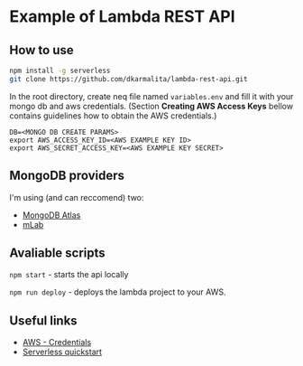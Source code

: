 # Example of Lambda REST API

## How to use

```sh
npm install -g serverless
git clone https://github.com/dkarmalita/lambda-rest-api.git
```

In the root directory, create neq file named `variables.env` and fill it with your mongo db and aws credentials. (Section **Creating AWS Access Keys** bellow contains guidelines how to obtain the AWS credentials.)

```
DB=<MONGO DB CREATE PARAMS>
export AWS_ACCESS_KEY_ID=<AWS EXAMPLE KEY ID>
export AWS_SECRET_ACCESS_KEY=<AWS EXAMPLE KEY SECRET>
```

## MongoDB providers

I'm using (and can reccomend) two:

* [MongoDB Atlas](https://www.mongodb.com/cloud/atlas)
* [mLab](https://mlab.com/welcome/)

## Avaliable scripts

`npm start` - starts the api locally

`npm run deploy` - deploys the lambda project to your AWS.


## Useful links

* [AWS - Credentials](https://serverless.com/framework/docs/providers/aws/guide/credentials/)
* [Serverless quickstart](https://serverless.com/framework/docs/providers/aws/guide/quick-start/)